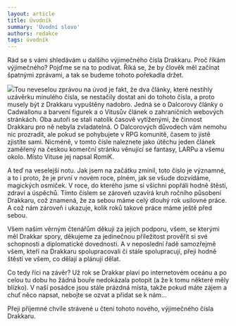 ```yaml
---
layout: article
title: Úvodník
summary: 'Úvodní slovo'
authors: redakce
tags: úvodník
---
```


Rád se s vámi shledávám u dalšího výjimečného čísla Drakkaru. Proč říkám výjimečného? Pojďme se na to podívat. Říká se, že by člověk měl začínat špatnými zprávami, a tak se budeme tohoto pořekadla držet.

![](/files/Drakkar6.jpg)Tou neveselou zprávou na úvod je fakt, že dva články, které nestihly uzávěrku minulého čísla, se nestačily dostat ani do tohoto čísla, a proto musely být z Drakkaru vypuštěny nadobro. Jedná se o Dalcorovy články o Cadwallonu a barvení figurek a o Vitusův článek o zahraničních webových stránkách. Oba autoři se stali natolik časově vytíženými, že činnost Drakkaru pro ně nebyla zvladatelná. O Dalcorových důvodech vám nemohu nic prozradit, ale pokud se pohybujete v RPG komunitě, časem to jistě zjistíte sami. Nicméně, v tomto čísle naleznete jako útěchu jeden článek zaměřený na českou komerční stránku věnující se fantasy, LARPu a všemu okolo. Místo Vituse jej napsal RomiK.

A teď na veselejší notu. Jak jsem na začátku zmínil, toto číslo je významné, a to i proto, že je první v novém roce, plném, jak se všude dozvídáme, magických osmiček. V roce, do kterého jsme si všichni popřáli hodně štěstí, zdraví a úspěchů. Tímto číslem se zároveň uzavírá kruh ročního působení Drakkaru, což znamená, že za sebou máme celý dlouhý rok usilovné práce. A což nám zároveň i ukazuje, kolik roků takové práce máme ještě před sebou.

Všem našim věrným čtenářům děkuji za jejich podporu, všem, se kterými měl Drakkar spory, děkujeme za jedinečnou příležitost prověřit si své schopnosti a diplomatické dovednosti. A v neposlední řadě samozřejmě všem, kteří na Drakkaru spolupracovali či stále spolupracují, přeji hodně štěstí ve všem, co dělají a plánují dělat.

Co tedy říci na závěr? Už rok se Drakkar plaví po internetovém oceánu a po celou tu dobu ho žádná bouře nedokázala potopit (a že k tomu některé měly blízko). V naší posádce jsou stále prázdná místa, takže pokud máte zájem a chuť něco napsat, nebojte se ozvat a přidat se k nám…

Přeji příjemné chvíle strávené u čtení tohoto nového, výjimečného čísla Drakkaru.
